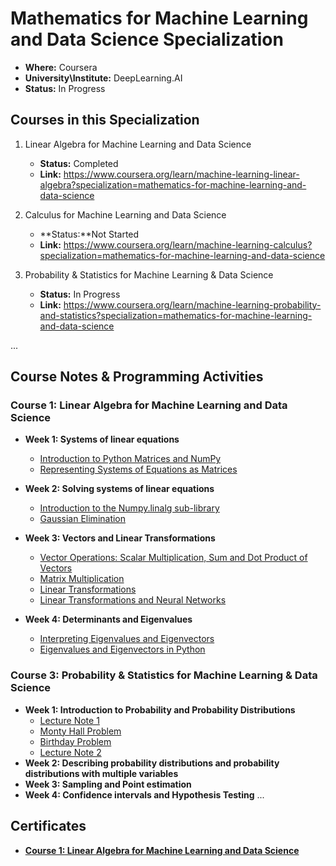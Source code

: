 # Mathematics for Machine Learning and Data Science Specialization

- **Where:** Coursera
- **University\Institute:** DeepLearning.AI
- **Status:** In Progress

## Courses in this Specialization

1. Linear Algebra for Machine Learning and Data Science
   - **Status:** Completed
   - **Link:** <https://www.coursera.org/learn/machine-learning-linear-algebra?specialization=mathematics-for-machine-learning-and-data-science>

2. Calculus for Machine Learning and Data Science
   - **Status:**Not Started
   - **Link:** <https://www.coursera.org/learn/machine-learning-calculus?specialization=mathematics-for-machine-learning-and-data-science>

3. Probability & Statistics for Machine Learning & Data Science
   - **Status:** In Progress
   - **Link:** <https://www.coursera.org/learn/machine-learning-probability-and-statistics?specialization=mathematics-for-machine-learning-and-data-science>

...

## Course Notes & Programming Activities

### Course 1: Linear Algebra for Machine Learning and Data Science

- **Week 1: Systems of linear equations**
  - [Introduction to Python Matrices and NumPy](L1/W1/C1_W1_Lab_1_introduction_to_numpy_arrays.ipynb)
  - [Representing Systems of Equations as Matrices](L1/W1/C1_W1_Lab_2_linear_systems_as_matrices.ipynb)

- **Week 2: Solving systems of linear equations**
  - [Introduction to the Numpy.linalg sub-library](L1/W2/C1W2_UGL_solving_linear_systems_3_variables.ipynb)
  - [Gaussian Elimination](L1/W2/C1W2_Assignment.ipynb)

- **Week 3: Vectors and Linear Transformations**
  - [Vector Operations: Scalar Multiplication, Sum and Dot Product of Vectors](L1/W3/C1_W3_Lab_1_Vector_operations.ipynb)
  - [Matrix Multiplication](L1/W3/C1_W3_Lab_2_Matrix_multiplication.ipynb)
  - [Linear Transformations](L1/W3/C1_W3_Lab_3_Linear_transformations.ipynb)
  - [Linear Transformations and Neural Networks](L1/W3/C1W3_Assignment.ipynb)

- **Week 4: Determinants and Eigenvalues**
  - [Interpreting Eigenvalues and Eigenvectors](L1/W4/C1_W4_Lab_1_Interpreting_eigenvalues_and_eigenvectors.ipynb)
  - [Eigenvalues and Eigenvectors in Python](L1/W4/C1W4_Assignment.ipynb)

### Course 3: Probability & Statistics for Machine Learning & Data Science

- **Week 1: Introduction to Probability and Probability Distributions**
  - [Lecture Note 1](L3/W1/lecture_note1.md)
  - [Monty Hall Problem](L3/W1/C3_W1_Lab_1_Monty_Hall.ipynb)
  - [Birthday Problem](L3/W1/C3_W1_Lab_2_Birthday_Problems.ipynb)
  - [Lecture Note 2](L3/W1/lecture_note2.md)
- **Week 2: Describing probability distributions and probability distributions with multiple variables**
- **Week 3: Sampling and Point estimation**
- **Week 4: Confidence intervals and Hypothesis Testing**
...

## Certificates

- [**Course 1: Linear Algebra for Machine Learning and Data Science**](https://coursera.org/share/1b394cac27a8c72f89cf972124ed381e)

